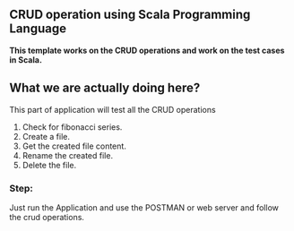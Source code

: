 ## CRUD operation using Scala Programming Language
**This template works on the CRUD operations and work on the test cases in Scala.**
## What we are actually doing here?
This part of application will test all the CRUD operations
 1. Check for fibonacci series.
 2. Create a file.
 3. Get the created file content.
 4. Rename the created file.
 5. Delete the file.
 
 ### Step:
 Just run the Application and use the POSTMAN or web server and follow the crud operations.
